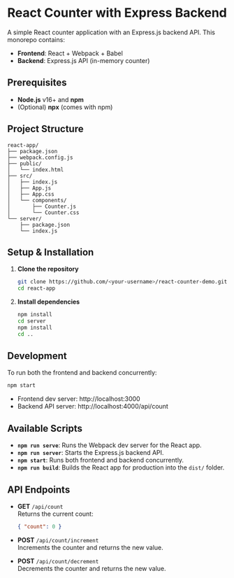 # React Counter with Express Backend

A simple React counter application with an Express.js backend API. This monorepo contains:

- **Frontend**: React + Webpack + Babel
- **Backend**: Express.js API (in-memory counter)

## Prerequisites

- **Node.js** v16+ and **npm**
- (Optional) **npx** (comes with npm)

## Project Structure

```
react-app/
├── package.json
├── webpack.config.js
├── public/
│   └── index.html
├── src/
│   ├── index.js
│   ├── App.js
│   ├── App.css
│   └── components/
│       ├── Counter.js
│       └── Counter.css
└── server/
    ├── package.json
    └── index.js
```

## Setup & Installation

1. **Clone the repository**  
   ```bash
   git clone https://github.com/<your-username>/react-counter-demo.git
   cd react-app
   ```

2. **Install dependencies**  
   ```bash
   npm install
   cd server
   npm install
   cd ..
   ```

## Development

To run both the frontend and backend concurrently:

```bash
npm start
```

- Frontend dev server: http://localhost:3000  
- Backend API server: http://localhost:4000/api/count

## Available Scripts

- **`npm run serve`**: Runs the Webpack dev server for the React app.  
- **`npm run server`**: Starts the Express.js backend API.  
- **`npm start`**: Runs both frontend and backend concurrently.  
- **`npm run build`**: Builds the React app for production into the `dist/` folder.

## API Endpoints

- **GET** `/api/count`  
  Returns the current count:
  ```json
  { "count": 0 }
  ```

- **POST** `/api/count/increment`  
  Increments the counter and returns the new value.

- **POST** `/api/count/decrement`  
  Decrements the counter and returns the new value.
